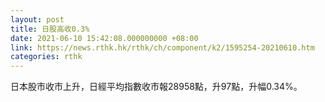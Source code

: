 ```yaml
---
layout: post
title: 日股高收0.3%
date: 2021-06-10 15:42:08.000000000 +08:00
link: https://news.rthk.hk/rthk/ch/component/k2/1595254-20210610.htm
categories: rthk
---
```


日本股市收市上升，日經平均指數收市報28958點，升97點，升幅0.34%。

